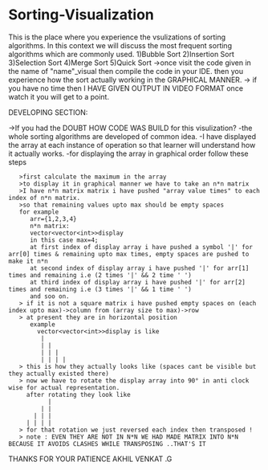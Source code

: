 # Sorting-Visualization
This is the place where you experience the vsulizations of sorting algorithms.
In this context we will discuss the most frequent sorting algorithms which are commonly used.
1)Bubble Sort
2)Insertion Sort
3)Selection Sort
4)Merge Sort
5)Quick Sort
->once visit the code given in the name of "name"_visual then compile the code in your IDE.
then you experience how the sort actually working in the GRAPHICAL MANNER.
-> if you have no time then I HAVE GIVEN OUTPUT IN VIDEO FORMAT once watch it you will get to a point. 


DEVELOPING SECTION:

->If you had the DOUBT HOW CODE WAS BUILD for this visulization?
  -the whole sorting algorithms are developed of common idea.
  -I have displayed the array at each instance of operation so that learner will understand how it actually works.
  -for displaying the array in graphical order follow these steps
       
       >first calculate the maximum in the array
       >to display it in graphical manner we have to take an n*n matrix
       >I have n*n matrix matrix i have pushed "array value times" to each index of n*n matrix.
       >so that remaining values upto max should be empty spaces
       for example
          arr={1,2,3,4}
          n*n matrix:
          vector<vector<int>>display
          in this case max=4;
          at first index of display array i have pushed a symbol '|' for arr[0] times & remaining upto max times, empty spaces are pushed to make it n*n
          at second index of display array i have pushed '|' for arr[1] times and remaining i.e (2 times '|' && 2 time ' ')
          at third index of display array i have pushed '|' for arr[2] times and remaining i.e (3 times '|' && 1 time ' ')
          and soo on.
       > if it is not a square matrix i have pushed empty spaces on (each index upto max)->column from (array size to max)->row 
       > at present they are in horizontal position 
          example
            vector<vector<int>>display is like 
             |
             | |
             | | |
             | | | |
       > this is how they actually looks like (spaces cant be visible but they actually existed there)
       > now we have to rotate the display array into 90° in anti clock wise for actual representation.
         after rotating they look like
               |
             | |
           | | |
         | | | |
       > for that rotation we just reversed each index then transposed !
       > note : EVEN THEY ARE NOT IN N*N WE HAD MADE MATRIX INTO N*N BECAUSE IT AVOIDS CLASHES WHILE TRANSPOSING ..THAT'S IT
       
  
THANKS FOR YOUR PATIENCE
AKHIL VENKAT .G
